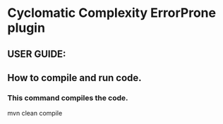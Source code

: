 # Cyclomatic Complexity ErrorProne plugin

## USER GUIDE:
## How to compile and run code. 

### This command compiles the code.
mvn clean compile

